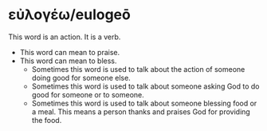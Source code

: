 # εὐλογέω/eulogeō
This word is an action. It is a verb.
* This word can mean to praise.
* This word can mean to bless.
    * Sometimes this word is used to talk about the action of someone doing good for someone else.
    * Sometimes this word is used to talk about someone asking God to do good for someone or to someone.
    * Sometimes this word is used to talk about someone blessing food or a meal. This means a person thanks and praises God for providing the food.
